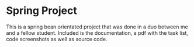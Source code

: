 # Spring Project


This is a spring bean orientated project that was done in a duo between me and a fellow student. Included is the documentation, a pdf with the task list, code screenshots as well as source code.
